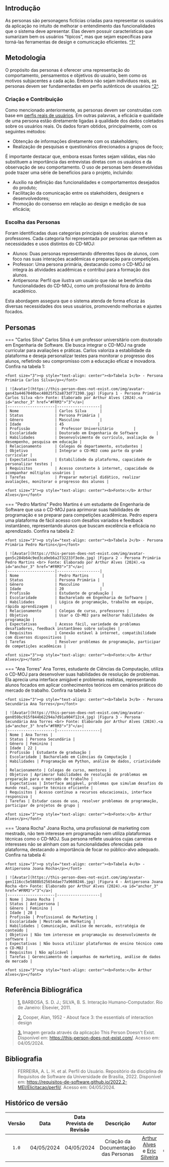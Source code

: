 ## <a>Introdução</a>

As personas são personagens fictícias criadas para representar os usuários da aplicação no intuito de melhorar o entendimento das funcionalidades que o sistema deve apresentar. Elas devem possuir características que sumarizam bem os usuários “típicos”, mas que sejam específicas para torná-las ferramentas de design e comunicação eficientes. <a id="anchor_1" href="#FRM1">^1^</a>

## <a>Metodologia</a>
O propósito das personas é oferecer uma representação do comportamento, pensamentos e objetivos do usuário, bem como os motivos subjacentes a cada ação. Embora não sejam indivíduos reais, as personas devem ser fundamentadas em perfis autênticos de usuários <a id="anchor_2" href="#FRM2">^2^</a>.

### <a>Criação e Contribuição</a>
Como mencionado anteriormente, as personas devem ser construídas com base em <a href="/2024.1-CD-MOJ/analise-de-requisitos/perfildeUsuario/">perfis reais de usuários</a>. Em outras palavras, a eficácia e qualidade de uma persona estão diretamente ligadas à qualidade dos dados coletados sobre os usuários reais. Os dados foram obtidos, principalmente, com os seguintes métodos:

- Obtenção de informações diretamente com os stakeholders;
- Realização de pesquisas e questionários direcionados a grupos de foco;

É importante destacar que, embora essas fontes sejam válidas, elas não substituem a importância das entrevistas diretas com os usuários e da observação de seu comportamento. O uso de personas bem desenvolvidas pode trazer uma série de benefícios para o projeto, incluindo:

- Auxílio na definição das funcionalidades e comportamentos desejados do produto;
- Facilitação da comunicação entre os stakeholders, designers e desenvolvedores;
- Promoção do consenso em relação ao design e medição de sua eficácia;

### <a>Escolha das Personas</a>
Foram identificadas duas categorias principais de usuários: alunos e professores. Cada categoria foi representada por personas que refletem as necessidades e usos distintos do CD-MOJ:

- Alunos: Duas personas representando diferentes tipos de alunos, com foco nas suas interações acadêmicas e preparação para competições.
- Professor: Uma persona primária, destacando como o CD-MOJ se integra às atividades acadêmicas e contribui para a formação dos alunos.
- Antipersona: Perfil que ilustra um usuário que não se beneficia das funcionalidades do CD-MOJ, como um profissional fora do âmbito acadêmico.

Esta abordagem assegura que o sistema atenda de forma eficaz às diversas necessidades dos seus usuários, promovendo melhorias e ajustes focados.

## <a>Personas</a>
=== "Carlos Silva"
    Carlos Silva é um professor universitário com doutorado em Engenharia de Software. Ele busca integrar o CD-MOJ na grade curricular para avaliações e práticas. Carlos valoriza a estabilidade da plataforma e deseja personalizar testes para monitorar o progresso dos alunos, refletindo seu compromisso com a educação eficaz e inovadora. Confira na tabela 1:

    <font size="3"><p style="text-align: center"><b>Tabela 1</b> - Persona Primária Carlos Silva</p></font>

    | ![Avatar](https://this-person-does-not-exist.com/img/avatar-gen43a4467040bec48025f52a873df71390.jpg) |Figura 1 - Persona Primária Carlos Silva <br> Fonte: Elaborado por Arthur Alves (2024).<a id="anchor_3" href="#FRM3">^3^</a>|
    |---------------------|-------------------|
    | Nome                | Carlos Silva      |
    | Status              | Persona Primária |
    | Gênero              | Masculino         |
    | Idade               | 45               |
    | Profissão           |  Professor Universitário         |
    | Escolaridade        | Doutorado em Engenharia de Software        |
    | Habilidades         | Desenvolvimento de currículo, avaliação de desempenho, pesquisa em educação |
    | Relacionamento      | Colegas de departamento, estudantes |
    | Objetivo            | Integrar o CD-MOJ como parte da grade curricular |
    | Expectativas        | Estabilidade da plataforma, capacidade de personalizar testes |
    | Requisitos          | Acesso constante à internet, capacidade de acompanhar múltiplos usuários |
    | Tarefas             | Preparar material didático, realizar avaliações, monitorar o progresso dos alunos |

    <font size="3"><p style="text-align: center"><b>Fonte:</b> Arthur Alves</p></font>

=== "Pedro Martins"
    Pedro Martins é um estudante de Engenharia de Software que usa o CD-MOJ para aprimorar suas habilidades de programação e se preparar para competições acadêmicas. Pedro espera uma plataforma de fácil acesso com desafios variados e feedback instantâneo, representando alunos que buscam excelência e eficácia no aprendizado. Confira na tabela 2:

    <font size="3"><p style="text-align: center"><b>Tabela 2</b> - Persona Primária Pedro Martins</p></font>

    | ![Avatar](https://this-person-does-not-exist.com/img/avatar-gen5c284b64c9ed3ca9eb6a2732233f3ede.jpg) |Figura 2 - Persona Primária Pedro Martins <br> Fonte: Elaborado por Arthur Alves (2024).<a id="anchor_3" href="#FRM3">^3^</a>|
    |---------------------|-------------------|
    | Nome                | Pedro Martins      |
    | Status              | Persona Primária |
    | Gênero              | Masculino          |
    | Idade               | 20                |
    | Profissão           | Estudante de graduação |
    | Escolaridade        | Bacharelado em Engenharia de Software |
    | Habilidades         | Lógica de programação, trabalho em equipe, rápida aprendizagem |
    | Relacionamento      | Colegas de curso, professores |
    | Objetivo            | Usar o CD-MOJ para melhorar habilidades de programação |
    | Expectativas        | Acesso fácil, variedade de problemas desafiadores, feedback instantâneo sobre soluções |
    | Requisitos          | Conexão estável à internet, compatibilidade com diversos dispositivos |
    | Tarefas             | Resolver problemas de programação, participar de competições acadêmicas |

    <font size="3"><p style="text-align: center"><b>Fonte:</b> Arthur Alves</p></font>

=== "Ana Torres"
    Ana Torres, estudante de Ciências da Computação, utiliza o CD-MOJ para desenvolver suas habilidades de resolução de problemas. Ela aprecia uma interface amigável e problemas realistas, representando alunos focados em aplicar conhecimentos teóricos em cenários práticos do mercado de trabalho. Confira na tabela 3:

    <font size="3"><p style="text-align: center"><b>Tabela 3</b> - Persona Secundária Ana Torres</p></font>

    | ![Avatar](https://this-person-does-not-exist.com/img/avatar-gen059bc915f844b62294a7d91a904f12c4.jpg) |Figura 3 - Persona Secundária Ana Torres <br> Fonte: Elaborado por Arthur Alves (2024).<a id="anchor_3" href="#FRM3">^3^</a>|
    |---------------------|-------------------|
    | Nome | Ana Torres |
    | Status | Persona Secundária |
    | Gênero | Feminino |
    | Idade | 22 |
    | Profissão | Estudante de graduação |
    | Escolaridade | Bacharelado em Ciências da Computação |
    | Habilidades | Programação em Python, análise de dados, criatividade |
    | Relacionamento | Colegas de curso, mentores |
    | Objetivo | Aprimorar habilidades de resolução de problemas em preparação para o mercado de trabalho |
    | Expectativas | Interface amigável, problemas que simulam desafios do mundo real, suporte técnico eficiente |
    | Requisitos | Acesso contínuo a recursos educacionais, interface responsiva |
    | Tarefas | Estudar casos de uso, resolver problemas de programação, participar de projetos de grupo |

    <font size="3"><p style="text-align: center"><b>Fonte:</b> Arthur Alves</p></font>

=== "Joana Rocha"
    Joana Rocha, uma profissional de marketing com mestrado, não tem interesse em programação nem utiliza plataformas técnicas como o CD-MOJ. Sua persona reflete usuários cujas carreiras e interesses não se alinham com as funcionalidades oferecidas pela plataforma, destacando a importância de focar no público-alvo adequado. Confira na tabela 4:

    <font size="3"><p style="text-align: center"><b>Tabela 4</b> - Antipersona Joana Rocha</p></font>

    | ![Avatar](https://this-person-does-not-exist.com/img/avatar-gen1116cc5e5888b525654dae77a9608246.jpg) |Figura 4 - Antipersona Joana Rocha <br> Fonte: Elaborado por Arthur Alves (2024).<a id="anchor_3" href="#FRM3">^3^</a>|
    |---------------------|-------------------|
    | Nome | Joana Rocha |
    | Status | Antipersona |
    | Gênero | Feminino |
    | Idade | 28 |
    | Profissão | Profissional de Marketing |
    | Escolaridade | Mestrado em Marketing |
    | Habilidades | Comunicação, análise de mercado, estratégia de conteúdo |
    | Objetivo | Não tem interesse em programação ou desenvolvimento de software |
    | Expectativas | Não busca utilizar plataformas de ensino técnico como o CD-MOJ |
    | Requisitos | Não aplicável |
    | Tarefas | Gerenciamento de campanhas de marketing, análise de dados de mercado |

    <font size="3"><p style="text-align: center"><b>Fonte:</b> Arthur Alves</p></font>


## <a>Referência Bibliográfica</a>

> <a id="FRM1" href="#anchor_1">1.</a> BARBOSA, S. D. J.; SILVA, B. S. Interação Humano-Computador. Rio de Janeiro: Elsevier, 2011.

> <a id="FRM2" href="#anchor_2">2.</a> Cooper, Alan, 1952 - About face 3: the essentials of interaction design

> <a id="FRM3" href="#anchor_3">3.</a> Imagem gerada através da aplicação This Person Doesn't Exist. Disponível em: <a href="https://this-person-does-not-exist.com/">https://this-person-does-not-exist.com/</a>. Acesso em: 04/05/2024.


## <a>Bibliografia</a>

> FERREIRA, A. L. H. et al. Perfil do Usuário. Repositório da disciplina de Requisitos de Software da Universidade de Brasília, 2022. Disponível em: <a href="https://requisitos-de-software.github.io/2022.2-MEI/Elicitacao/perfil/">https://requisitos-de-software.github.io/2022.2-MEI/Elicitacao/perfil/</a>. Acesso em: 04/05/2024.

## Histórico de versão
|Versão|Data|Data Prevista de Revisão|Descrição|Autor|Revisor|
| :------: | :----------: |:-----------: | :----------------------: | :---------: |:---------: |
| `1.0` | 04/05/2024 | 04/05/2024 |Criação da Documentação das Personas | [Arthur Alves](https://github.com/Arthrok) e [Eric Silveira](https://github.com/ericbky) | Luiz Gustavo |